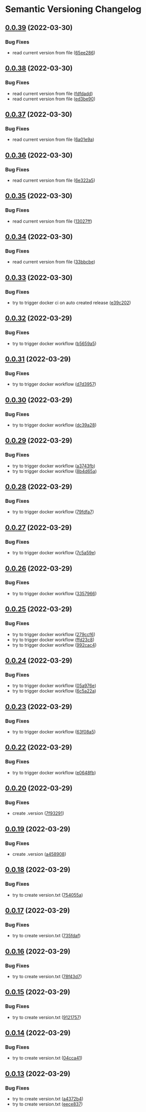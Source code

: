 # Semantic Versioning Changelog

## [0.0.39](https://github.com/halm4d/go-arbitrage-bot/compare/v0.0.38...v0.0.39) (2022-03-30)


### Bug Fixes

* read current version from file ([65ee286](https://github.com/halm4d/go-arbitrage-bot/commit/65ee28641067ef4829bc5508e96e7f501c1c97fd))

## [0.0.38](https://github.com/halm4d/go-arbitrage-bot/compare/v0.0.37...v0.0.38) (2022-03-30)


### Bug Fixes

* read current version from file ([fdfdadd](https://github.com/halm4d/go-arbitrage-bot/commit/fdfdadd6d569b7084abaddaacd4ff6be3e4f4245))
* read current version from file ([ed3be90](https://github.com/halm4d/go-arbitrage-bot/commit/ed3be90e29c416e32b0f9cba6715977ca04c2ad0))

## [0.0.37](https://github.com/halm4d/go-arbitrage-bot/compare/v0.0.36...v0.0.37) (2022-03-30)


### Bug Fixes

* read current version from file ([6a01e9a](https://github.com/halm4d/go-arbitrage-bot/commit/6a01e9a14b96938e29a308c5698fdb2b898d72bc))

## [0.0.36](https://github.com/halm4d/go-arbitrage-bot/compare/v0.0.35...v0.0.36) (2022-03-30)


### Bug Fixes

* read current version from file ([6e322a5](https://github.com/halm4d/go-arbitrage-bot/commit/6e322a574e03844bb612c70dcdcd758a9c1a9efc))

## [0.0.35](https://github.com/halm4d/go-arbitrage-bot/compare/v0.0.34...v0.0.35) (2022-03-30)


### Bug Fixes

* read current version from file ([13027ff](https://github.com/halm4d/go-arbitrage-bot/commit/13027ff7ab2123c857fb43555c0095f17dced13d))

## [0.0.34](https://github.com/halm4d/go-arbitrage-bot/compare/v0.0.33...v0.0.34) (2022-03-30)


### Bug Fixes

* read current version from file ([33bbcbe](https://github.com/halm4d/go-arbitrage-bot/commit/33bbcbe4c26d42fe6d841d1e33377a12203a2f8b))

## [0.0.33](https://github.com/halm4d/go-arbitrage-bot/compare/v0.0.32...v0.0.33) (2022-03-30)


### Bug Fixes

* try to trigger docker ci on auto created release ([e39c202](https://github.com/halm4d/go-arbitrage-bot/commit/e39c20250b3214dfdd1a4c67186b1fd235ccd5a1))

## [0.0.32](https://github.com/halm4d/go-arbitrage-bot/compare/v0.0.31...v0.0.32) (2022-03-29)


### Bug Fixes

* try to trigger docker workflow ([b5659a5](https://github.com/halm4d/go-arbitrage-bot/commit/b5659a57ba77ea510389381fd91808e0bc6d4831))

## [0.0.31](https://github.com/halm4d/go-arbitrage-bot/compare/v0.0.30...v0.0.31) (2022-03-29)


### Bug Fixes

* try to trigger docker workflow ([d7d3957](https://github.com/halm4d/go-arbitrage-bot/commit/d7d395784088172d2e220d599a7fda697e6278e8))

## [0.0.30](https://github.com/halm4d/go-arbitrage-bot/compare/v0.0.29...v0.0.30) (2022-03-29)


### Bug Fixes

* try to trigger docker workflow ([dc39a28](https://github.com/halm4d/go-arbitrage-bot/commit/dc39a280974172cba4d0b027b113cb801437993a))

## [0.0.29](https://github.com/halm4d/go-arbitrage-bot/compare/v0.0.28...v0.0.29) (2022-03-29)


### Bug Fixes

* try to trigger docker workflow ([a3743fb](https://github.com/halm4d/go-arbitrage-bot/commit/a3743fbe2371efda9bb2eff9d02c718aa940fcbc))
* try to trigger docker workflow ([8b4d65a](https://github.com/halm4d/go-arbitrage-bot/commit/8b4d65abbfc8223a4c9b3fb87f92468bfb1675f0))

## [0.0.28](https://github.com/halm4d/go-arbitrage-bot/compare/v0.0.27...v0.0.28) (2022-03-29)


### Bug Fixes

* try to trigger docker workflow ([79fdfa7](https://github.com/halm4d/go-arbitrage-bot/commit/79fdfa745852d7160bfbee40a8d0b2a1ca0483c8))

## [0.0.27](https://github.com/halm4d/go-arbitrage-bot/compare/v0.0.26...v0.0.27) (2022-03-29)


### Bug Fixes

* try to trigger docker workflow ([7c5a59e](https://github.com/halm4d/go-arbitrage-bot/commit/7c5a59e9b1c4856027f73e297c1ef55c18d3ef64))

## [0.0.26](https://github.com/halm4d/go-arbitrage-bot/compare/v0.0.25...v0.0.26) (2022-03-29)


### Bug Fixes

* try to trigger docker workflow ([3357966](https://github.com/halm4d/go-arbitrage-bot/commit/3357966ceccc0f4155841404611de1062f7e502a))

## [0.0.25](https://github.com/halm4d/go-arbitrage-bot/compare/v0.0.24...v0.0.25) (2022-03-29)


### Bug Fixes

* try to trigger docker workflow ([279ccf6](https://github.com/halm4d/go-arbitrage-bot/commit/279ccf693bce5a1ce428d98c96b7fbd3b5f79e11))
* try to trigger docker workflow ([ffd23c8](https://github.com/halm4d/go-arbitrage-bot/commit/ffd23c8e90c9aa8c8c9346984ec39fa65ddd11ce))
* try to trigger docker workflow ([992cac4](https://github.com/halm4d/go-arbitrage-bot/commit/992cac466b6f2f6109b2ddb1477be13b34086478))

## [0.0.24](https://github.com/halm4d/go-arbitrage-bot/compare/v0.0.23...v0.0.24) (2022-03-29)


### Bug Fixes

* try to trigger docker workflow ([05a976e](https://github.com/halm4d/go-arbitrage-bot/commit/05a976ef720c4a0f950a9cdf473006654b1efacd))
* try to trigger docker workflow ([6c5a22a](https://github.com/halm4d/go-arbitrage-bot/commit/6c5a22a367347988f67c6cc5aa600578960ef635))

## [0.0.23](https://github.com/halm4d/go-arbitrage-bot/compare/v0.0.22...v0.0.23) (2022-03-29)


### Bug Fixes

* try to trigger docker workflow ([63f08a5](https://github.com/halm4d/go-arbitrage-bot/commit/63f08a5ff2014e7bc84c37ae93e5afeddc08a062))

## [0.0.22](https://github.com/halm4d/go-arbitrage-bot/compare/v0.0.21...v0.0.22) (2022-03-29)


### Bug Fixes

* try to trigger docker workflow ([e0648fb](https://github.com/halm4d/go-arbitrage-bot/commit/e0648fb82c8f0989d25343bdbd778584faa2ba69))

## [0.0.20](https://github.com/halm4d/go-arbitrage-bot/compare/v0.0.19...v0.0.20) (2022-03-29)


### Bug Fixes

* create .version ([7f93291](https://github.com/halm4d/go-arbitrage-bot/commit/7f93291e0c52b149f8b551e661c8028d2f81ee31))

## [0.0.19](https://github.com/halm4d/go-arbitrage-bot/compare/v0.0.18...v0.0.19) (2022-03-29)


### Bug Fixes

* create .version ([a458908](https://github.com/halm4d/go-arbitrage-bot/commit/a458908c5a93de33dcc8d20708940b29e5e112e4))

## [0.0.18](https://github.com/halm4d/go-arbitrage-bot/compare/v0.0.17...v0.0.18) (2022-03-29)


### Bug Fixes

* try to create version.txt ([754055a](https://github.com/halm4d/go-arbitrage-bot/commit/754055a204c4516f79c461821868fe85fabd9913))

## [0.0.17](https://github.com/halm4d/go-arbitrage-bot/compare/v0.0.16...v0.0.17) (2022-03-29)


### Bug Fixes

* try to create version.txt ([735fdaf](https://github.com/halm4d/go-arbitrage-bot/commit/735fdaf1e5ccbc29c9a28435e967f5bf33b607de))

## [0.0.16](https://github.com/halm4d/go-arbitrage-bot/compare/v0.0.15...v0.0.16) (2022-03-29)


### Bug Fixes

* try to create version.txt ([78f43d7](https://github.com/halm4d/go-arbitrage-bot/commit/78f43d7bd699565497d92eccd3b09fb32f17da8d))

## [0.0.15](https://github.com/halm4d/go-arbitrage-bot/compare/v0.0.14...v0.0.15) (2022-03-29)


### Bug Fixes

* try to create version.txt ([9121757](https://github.com/halm4d/go-arbitrage-bot/commit/9121757917a866f98c9795820eb4d69ee93440e4))

## [0.0.14](https://github.com/halm4d/go-arbitrage-bot/compare/v0.0.13...v0.0.14) (2022-03-29)


### Bug Fixes

* try to create version.txt ([04cca41](https://github.com/halm4d/go-arbitrage-bot/commit/04cca417d0935d721343714a548eab519a513c51))

## [0.0.13](https://github.com/halm4d/go-arbitrage-bot/compare/v0.0.12...v0.0.13) (2022-03-29)


### Bug Fixes

* try to create version.txt ([a4372b4](https://github.com/halm4d/go-arbitrage-bot/commit/a4372b4b658bd1da5a7938a3bb2931d90dc2ad4a))
* try to create version.txt ([eece837](https://github.com/halm4d/go-arbitrage-bot/commit/eece8376824c5cad6f23d837f5152a9cf945d3ca))
